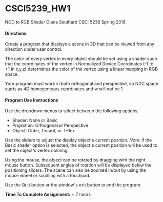 # CSCI5239_HW1
NDC to RGB Shader
Diana Southard
CSCI 5239 Spring 2016

#### Directions
Create a program that displays a scene in 3D that can be viewed from any
direction under user control.

The color of every vertex in every object should be set using a shader such
that the coordinates of the vertex in Normalized Device Coordinates (-1 to +1
in x,y,z) determines the color of the vertex using a linear mapping in RGB space.

Your program must work in both orthogonal and perspective, so NDC space starts as
4D homogeneous coordinates and w will not be 1.

#### Program Use Instructions
Use the dropdown menus to select between the following options:
- Shader: None or Basic
- Projection: Orthogonal or Perspective
- Object: Cube, Teapot, or T-Rex

Use the sliders to adjust the display object's current position.
*Note:* If the Basic shader option is selected, the object's current position will be used to set the object's vertex coloring.

Using the mouse, the object can be rotated by dragging with the right mouse button. Subsequent angles of rotation will be displayed below the positioning sliders. The scene can also be zoomed in/out by using the mouse wheel or scrolling with a touchpad.

Use the Quit button or the window's exit button to end the program.

**Time To Complete Assignment:** ~ 7 hours
